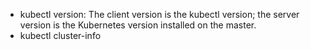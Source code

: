 - kubectl version:  The client version is the kubectl version; the server version is the Kubernetes version installed on the master.
- kubectl cluster-info

